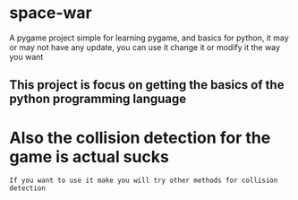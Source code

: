 # space-war
A pygame project simple for learning pygame, and basics for python, it may or may not have any update, you can use it change it or modify it the way you want


## This project is focus on getting the basics of the python programming language
# Also the collision detection for the game is actual sucks
```If you want to use it make you will try other methods for collision detection```
